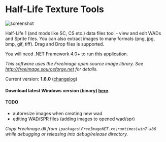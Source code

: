 Half-Life Texture Tools
================

![screenshot](https://yuraj.ucoz.com/HLTextureTools_15.png)

Half-Life 1 (and mods like SC, CS etc.) data files tool - view and edit WADs and Sprite files. You can also extract images to many formats (png, jpg, bmp, gif, tiff). Drag and Drop files is supported.

You will need .NET Framework 4.0+ to run this application.

*This software uses the FreeImage open source image library. See http://freeimage.sourceforge.net for details.*

Current version: **1.6.0** ([changelog](CHANGELOG.md))

#### Download latest Windows version (binary) [here](https://github.com/yuraj11/HL-Texture-Tools/releases).

#### TODO


- autoresize images when creating new wad
- editing WAD/SPR files (adding images to opened wad/spr)

*Copy FreeImage.dll from `\packages\FreeImageNET.xx\runtimes\win7-x86` while debugging or releasing into debug/release directory.*